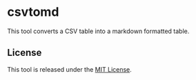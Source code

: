 # csvtomd

This tool converts a CSV table into a markdown formatted table.

## License

This tool is released under the [MIT License][license].

[license]: ./LICENSE "MIT License"
